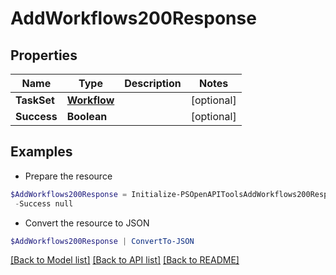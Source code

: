 # AddWorkflows200Response
## Properties

Name | Type | Description | Notes
------------ | ------------- | ------------- | -------------
**TaskSet** | [**Workflow**](Workflow.md) |  | [optional] 
**Success** | **Boolean** |  | [optional] 

## Examples

- Prepare the resource
```powershell
$AddWorkflows200Response = Initialize-PSOpenAPIToolsAddWorkflows200Response  -TaskSet null `
 -Success null
```

- Convert the resource to JSON
```powershell
$AddWorkflows200Response | ConvertTo-JSON
```

[[Back to Model list]](../README.md#documentation-for-models) [[Back to API list]](../README.md#documentation-for-api-endpoints) [[Back to README]](../README.md)

